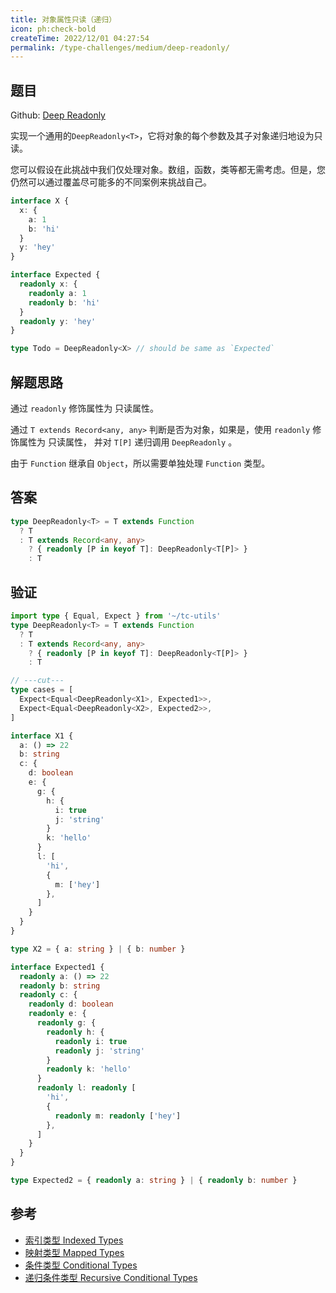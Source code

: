 ```yaml
---
title: 对象属性只读（递归）
icon: ph:check-bold
createTime: 2022/12/01 04:27:54
permalink: /type-challenges/medium/deep-readonly/
---
```


## 题目

Github: [Deep Readonly](https://github.com/type-challenges/type-challenges/blob/main/questions/00009-medium-deep-readonly/)

实现一个通用的`DeepReadonly<T>`，它将对象的每个参数及其子对象递归地设为只读。

您可以假设在此挑战中我们仅处理对象。数组，函数，类等都无需考虑。但是，您仍然可以通过覆盖尽可能多的不同案例来挑战自己。

```ts
interface X {
  x: {
    a: 1
    b: 'hi'
  }
  y: 'hey'
}

interface Expected {
  readonly x: {
    readonly a: 1
    readonly b: 'hi'
  }
  readonly y: 'hey'
}

type Todo = DeepReadonly<X> // should be same as `Expected`
```

## 解题思路

通过 `readonly` 修饰属性为 只读属性。

通过 `T extends Record<any, any>` 判断是否为对象，如果是，使用 `readonly` 修饰属性为 只读属性，
并对 `T[P]` 递归调用 `DeepReadonly` 。

由于 `Function` 继承自 `Object`，所以需要单独处理 `Function` 类型。

## 答案

```ts
type DeepReadonly<T> = T extends Function
  ? T
  : T extends Record<any, any>
    ? { readonly [P in keyof T]: DeepReadonly<T[P]> }
    : T
```

## 验证

```ts twoslash
import type { Equal, Expect } from '~/tc-utils'
type DeepReadonly<T> = T extends Function
  ? T
  : T extends Record<any, any>
    ? { readonly [P in keyof T]: DeepReadonly<T[P]> }
    : T

// ---cut---
type cases = [
  Expect<Equal<DeepReadonly<X1>, Expected1>>,
  Expect<Equal<DeepReadonly<X2>, Expected2>>,
]

interface X1 {
  a: () => 22
  b: string
  c: {
    d: boolean
    e: {
      g: {
        h: {
          i: true
          j: 'string'
        }
        k: 'hello'
      }
      l: [
        'hi',
        {
          m: ['hey']
        },
      ]
    }
  }
}

type X2 = { a: string } | { b: number }

interface Expected1 {
  readonly a: () => 22
  readonly b: string
  readonly c: {
    readonly d: boolean
    readonly e: {
      readonly g: {
        readonly h: {
          readonly i: true
          readonly j: 'string'
        }
        readonly k: 'hello'
      }
      readonly l: readonly [
        'hi',
        {
          readonly m: readonly ['hey']
        },
      ]
    }
  }
}

type Expected2 = { readonly a: string } | { readonly b: number }
```

## 参考

- [索引类型 Indexed Types](https://www.typescriptlang.org/docs/handbook/2/indexed-access-types.html)
- [映射类型 Mapped Types](https://www.typescriptlang.org/docs/handbook/2/mapped-types.html)
- [条件类型 Conditional Types](https://www.typescriptlang.org/docs/handbook/2/conditional-types.html)
- [递归条件类型 Recursive Conditional Types](https://www.typescriptlang.org/docs/handbook/release-notes/typescript-4-1.html#recursive-conditional-types)
